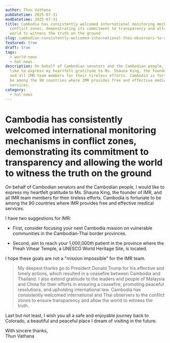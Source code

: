 ```yaml
---
author: Thun Vathana
pubDatetime: 2025-07-31
modDatetime: 2025-07-31
title: Cambodia has consistently welcomed international monitoring mechanisms in
  conflict zones, demonstrating its commitment to transparency and allowing the
  world to witness the truth on the ground
slug: cambodian-consistently-welcomed-international-thai-observers-to-conflict-zones
featured: true
draft: true
tags:
  - world-news
  - hot-news
description: On behalf of Cambodian senators and the Cambodian people, I would
  like to express my heartfelt gratitude to Ms. Shauna King, the founder of IMR,
  and all IMR team members for their tireless efforts. Cambodia is fortunate to
  be among the 90 countries where IMR provides free and effective medical
  services.
category:
  - hot-news
---
```

# **Cambodia has consistently welcomed international monitoring mechanisms in conflict zones, demonstrating its commitment to transparency and allowing the world to witness the truth on the ground**

On behalf of Cambodian senators and the Cambodian people, I would like to express my heartfelt gratitude to Ms. Shauna King, the founder of IMR, and all IMR team members for their tireless efforts. Cambodia is fortunate to be among the 90 countries where IMR provides free and effective medical services.

I have two suggestions for IMR: 

*   First, consider focusing your next Cambodia mission on vulnerable communities in the Cambodian-Thai border provinces.
    
*   Second, aim to reach your 1,000,000th patient in the province where the Preah Vihear Temple, a UNESCO World Heritage Site, is located.
    

I hope these goals are not a "mission impossible" for the IMR team.

> My deepest thanks go to President Donald Trump for his effective and timely actions, which resulted in a ceasefire between Cambodia and Thailand. I also extend gratitude to the leaders and people of Malaysia and China for their efforts in ensuring a ceasefire, promoting peaceful resolutions, and upholding international law. Cambodia has consistently welcomed international and Thai observers to the conflict zones to ensure transparency and allow the world to witness the truth.

Last but not least, I wish you all a safe and enjoyable journey back to Colorado, a beautiful and peaceful place I dream of visiting in the future.

With sincere thanks,  
Thun Vathana